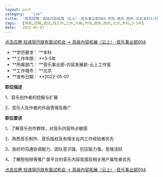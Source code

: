 ```yaml
---
layout:	post
category:	"job"
title:	"网易招聘：高级内容拓展（云上）-音乐事业部004-市场-商务-商务-北京本科3-5年"
tags:	[网易,招聘,面试,找工作,工作,内推,市场,商务,商务,北京,本科,3-5年]
date:	2022-05-07
---
```


[点击应聘 投递简历就有面试机会 ->  高级内容拓展（云上）-音乐事业部004](http://mobile.bole.netease.com/bole/boleDetail?id=33329&employeeId=346f03c3cda5f04c&key=all)



- **学历要求： **本科
- **工作年限： **3-5年
- **所属部门： **音乐事业部-内容发展部-云上工作室
- **工作城市： **北京
- **发布日期： **2022-05-07



**职位描述**

1、音乐创作者的挖掘与扩展

2、音乐人及作者的作品管理及推广



**职位要求**

1、了解音乐创作群体，对音乐内容热点敏感

2、熟悉音乐制作、音乐版权及有相关业内工作经验者优先

3、良好的沟通协调能力、团队意识强、抗压能力强，思维活跃

4、了解短视频等推广类平台的音乐内容氛围及相关用户属性者优先



[点击应聘 投递简历就有面试机会 ->  高级内容拓展（云上）-音乐事业部004](http://mobile.bole.netease.com/bole/boleDetail?id=33329&employeeId=346f03c3cda5f04c&key=all)